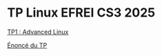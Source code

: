 # TP Linux EFREI CS3 2025

[TP1 : Advanced Linux](./TP1/tp1.md)

[Énoncé du TP](https://gitlab.com/it4lik/b3e-linux-2024)
